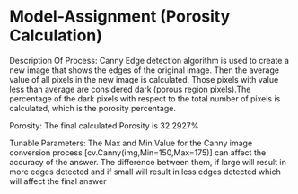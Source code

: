 # Model-Assignment (Porosity Calculation)

Description Of Process: Canny Edge detection algorithm is used to create a new image that shows the edges of the original image. Then the average value of all pixels in the new image is calculated. Those pixels with value less than average are considered dark (porous region pixels).The percentage of the dark pixels with respect to the total number of pixels is calculated, which is the porosity percentage.

Porosity: The final calculated Porosity is 32.2927%

Tunable Parameters: The Max and Min Value for the Canny image conversion process [cv.Canny(img,Min=150,Max=175)] can affect the accuracy of the answer. The difference between them, if large will result in more edges detected and if small will result in less edges detected which will affect the final answer


